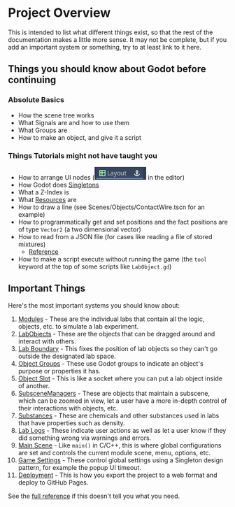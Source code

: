 # Project Overview

This is intended to list what different things exist, so that the rest of the documentation makes a little more sense. It may not be complete, but if you add an important system or something, try to at least link to it here.

## Things you should know about Godot before continuing
### Absolute Basics
- How the scene tree works
- What Signals are and how to use them
- What Groups are
- How to make an object, and give it a script
### Things Tutorials might not have taught you
- How to arrange UI nodes (![Layout Presets](layout_presets_image.png) in the editor)
- How Godot does [Singletons](https://docs.godotengine.org/en/3.5/tutorials/scripting/singletons_autoload.html)
- What a Z-Index is
- What [Resources](https://docs.godotengine.org/en/3.5/tutorials/scripting/resources.html) are
- How to draw a line (see Scenes/Objects/ContactWire.tscn for an example)
- How to programmatically get and set positions and the fact positions are of type `Vector2` (a two dimensional vector)
- How to read from a JSON file (for cases like reading a file of stored mixtures)
  - [Reference](https://docs.godotengine.org/en/3.5/tutorials/io/saving_games.html)
- How to make a script execute without running the game (the `tool` keyword at the top of some scripts like `LabObject.gd`)

## Important Things

Here's the most important systems you should know about:

1. [Modules](/docs/reference/modules.md) - These are the individual labs that contain all the logic, objects, etc. to simulate a lab experiment.
2. [LabObjects](/docs/reference/labobject.md) - These are the objects that can be dragged around and interact with others.
3. [Lab Boundary](/docs/reference/labboundary.md) - This fixes the position of lab objects so they can't go outside the designated lab space.
4. [Object Groups](/docs/reference/groups/index.md) - These use Godot groups to indicate an object's purpose or properties it has.
5. [Object Slot](/docs/reference/objectslot.md) - This is like a socket where you can put a lab object inside of another.
6. [SubsceneManagers](/docs/reference/subscenemanagers.md) - These are objects that maintain a subscene, which can be zoomed in view, let a user have a more in-depth control of their interactions with objects, etc.
7. [Substances](/docs/reference/substances.md) - These are chemicals and other substances used in labs that have properties such as density.
8. [Lab Logs](/docs/reference/lablogs.md) - These indicate user actions as well as let a user know if they did something wrong via warnings and errors.
9. [Main Scene](/docs/reference/mainscene.md) - Like `main()` in C/C++, this is where global configurations are set and controls the current module scene, menu, options, etc.
10. [Game Settings](/docs/reference/gamesettings.md) - These control global settings using a Singleton design pattern, for example the popup UI timeout.
11. [Deployment](/docs/reference/deployment.md) - This is how you export the project to a web format and deploy to GitHub Pages.

See the [full reference](/docs/index.md#reference) if this doesn't tell you what you need.